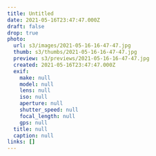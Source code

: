 ```yaml
---
title: Untitled
date: 2021-05-16T23:47:47.000Z
draft: false
drop: true
photo:
  url: s3/images/2021-05-16-16-47-47.jpg
  thumb: s3/thumbs/2021-05-16-16-47-47.jpg
  preview: s3/previews/2021-05-16-16-47-47.jpg
  created: 2021-05-16T23:47:47.000Z
  exif:
    make: null
    model: null
    lens: null
    iso: null
    aperture: null
    shutter_speed: null
    focal_length: null
    gps: null
  title: null
  caption: null
links: []
---
```

